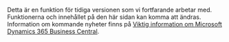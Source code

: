 Detta är en funktion för tidiga versionen som vi fortfarande arbetar med. Funktionerna och innehållet på den här sidan kan komma att ändras. Information om kommande nyheter finns på [Viktig information om Microsoft Dynamics 365 Business Central](https://go.microsoft.com/fwlink/?linkid=2047422).